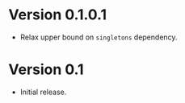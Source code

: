 # Version 0.1.0.1

* Relax upper bound on `singletons` dependency.


# Version 0.1

* Initial release.
